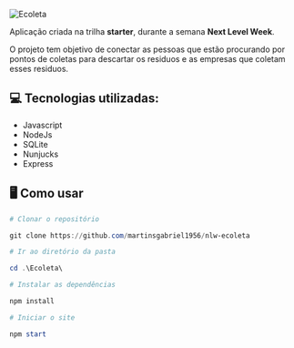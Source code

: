 ![Ecoleta](https://raw.githubusercontent.com/Rocketseat/nlw-01-starter/f80217315b49e27f01b39dbf96ab06c1360ac57c/.github/ecoleta.svg)


Aplicação criada na trilha **starter**,  durante a semana **Next Level Week**.

O projeto tem objetivo de conectar as pessoas que estão procurando por pontos de coletas para descartar os residuos  e as empresas que coletam esses residuos.

## :computer: Tecnologias utilizadas:

* Javascript
* NodeJs
* SQLite
* Nunjucks
* Express

## :desktop_computer: Como usar

``` powershell
# Clonar o repositório

git clone https://github.com/martinsgabriel1956/nlw-ecoleta

# Ir ao diretório da pasta

cd .\Ecoleta\

# Instalar as dependências

npm install

# Iniciar o site

npm start

```
